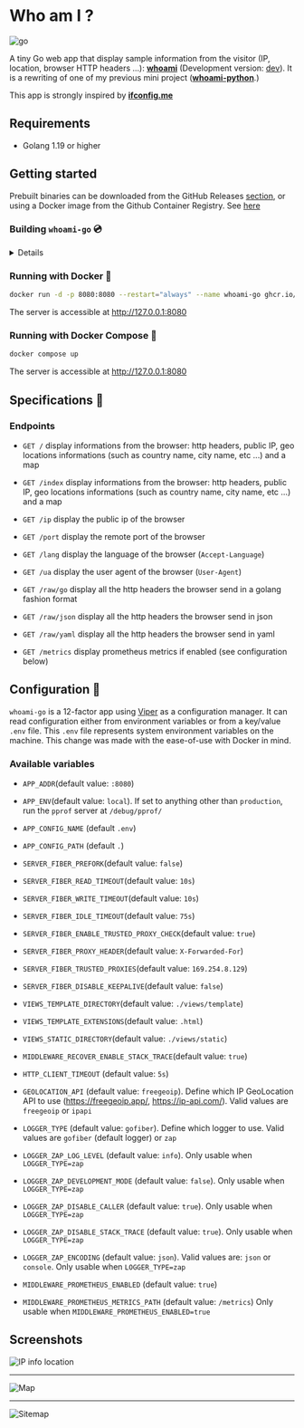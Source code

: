 # Who am I ?

![go](https://img.shields.io/badge/go->=1.19-blue)

A tiny Go web app that display sample information from the visitor (IP, location, browser HTTP headers ...): **[whoami](https://whoami-go.alexasr.fr/)** (Development version: [dev](https://whoami-go-dev-ujargjwndq-ew.a.run.app/)).
It is a rewriting of one of my previous mini project (**[whoami-python](https://github.com/lescactus/whoami-python)**.)

This app is strongly inspired by **[ifconfig.me](http://ifconfig.me)**

## Requirements

* Golang 1.19 or higher

## Getting started

Prebuilt binaries can be downloaded from the GitHub Releases [section](https://github.com/lescactus/whoami-go/releases), or using a Docker image from the Github Container Registry. See [here](https://github.com/lescactus/whoami-go#running-with-docker-rooster)

### Building `whoami-go` :cd:

<details>

#### From source with Go

You need a working [go](https://golang.org/doc/install) toolchain (It has been developped and tested with go 1.20 and should work with go >= 1.19). Refer to the official documentation for more information (or from your Linux/Mac/Windows distribution documentation to install it from your favorite package manager).

```bash
# Clone this repository
git clone https://github.com/lescactus/whoami-go.git && cd whoami-go/

# Build from sources. Use the '-o' flag to change the compiled binary name
go build

# Default compiled binary is whoami-go
# You can optionnaly move it somewhere in your $PATH to access it shell wide
./whoami-go
```

#### From source with docker

If you don't have [go](https://golang.org/doc/install) installed but have docker, run the following command to build inside a docker container:

```bash
# Build from sources inside a docker container. Use the '-o' flag to change the compiled binary name
# Warning: the compiled binary belongs to root:root
docker run --rm -it -v "$PWD":/app -w /app golang:1.20 go build -buildvcs=false

# Default compiled binary is whoami-go
# You can optionnaly move it somewhere in your $PATH to access it shell wide
./whoami-go
```

The server is accessible at http://127.0.0.1:8080

#### With Docker

`whoami-go` comes with a `Dockerfile`. To build the image:

```bash
docker build -t whoami-go .

docker run -d -p 8080:8080 --restart="always" --name whoami-go whoami-go 
```

The server is accessible at http://127.0.0.1:8080

</details>

### Running with Docker :rooster:

```bash
docker run -d -p 8080:8080 --restart="always" --name whoami-go ghcr.io/lescactus/whoami-go
```

The server is accessible at http://127.0.0.1:8080

### Running with Docker Compose :cactus:

```bash
docker compose up
```

The server is accessible at http://127.0.0.1:8080

## Specifications :ocean:

### Endpoints

* `GET /` display informations from the browser: http headers, public IP, geo locations informations (such as country name, city name, etc ...) and a map

* `GET /index` display informations from the browser: http headers, public IP, geo locations informations (such as country name, city name, etc ...) and a map

* `GET /ip` display the public ip of the browser

* `GET /port` display the remote port of the browser

* `GET /lang` display the language of the browser (`Accept-Language`)

* `GET /ua` display the user agent of the browser (`User-Agent`)

* `GET /raw/go` display all the http headers the browser send in a golang fashion format

* `GET /raw/json` display all the http headers the browser send in json

* `GET /raw/yaml` display all the http headers the browser send in yaml

* `GET /metrics` display prometheus metrics if enabled (see configuration below)


## Configuration :deciduous_tree:

`whoami-go` is a 12-factor app using [Viper](https://github.com/spf13/viper) as a configuration manager. It can read configuration either from environment variables or from a key/value `.env` file. This `.env` file represents system environment variables on the machine. This change was made with the ease-of-use with Docker in mind.

### Available variables

* `APP_ADDR`(default value: `:8080`)

* `APP_ENV`(default value: `local`). If set to anything other than `production`, run the `pprof` server at `/debug/pprof/`

* `APP_CONFIG_NAME` (default `.env`)

* `APP_CONFIG_PATH` (default `.`)

* `SERVER_FIBER_PREFORK`(default value: `false`)

* `SERVER_FIBER_READ_TIMEOUT`(default value: `10s`)

* `SERVER_FIBER_WRITE_TIMEOUT`(default value: `10s`)

* `SERVER_FIBER_IDLE_TIMEOUT`(default value: `75s`)

* `SERVER_FIBER_ENABLE_TRUSTED_PROXY_CHECK`(default value: `true`)

* `SERVER_FIBER_PROXY_HEADER`(default value: `X-Forwarded-For`)

* `SERVER_FIBER_TRUSTED_PROXIES`(default value: `169.254.8.129`)

* `SERVER_FIBER_DISABLE_KEEPALIVE`(default value: `false`)

* `VIEWS_TEMPLATE_DIRECTORY`(default value: `./views/template`)

* `VIEWS_TEMPLATE_EXTENSIONS`(default value: `.html`)

* `VIEWS_STATIC_DIRECTORY`(default value: `./views/static`)

* `MIDDLEWARE_RECOVER_ENABLE_STACK_TRACE`(default value: `true`)

* `HTTP_CLIENT_TIMEOUT` (default value: `5s`)

* `GEOLOCATION_API` (default value: `freegeoip`). Define which IP GeoLocation API to use (https://freegeoip.app/, https://ip-api.com/). Valid values are `freegeoip` or `ipapi`

* `LOGGER_TYPE` (default value: `gofiber`). Define which logger to use. Valid values are `gofiber` (default logger) or `zap`

* `LOGGER_ZAP_LOG_LEVEL` (default value: `info`). Only usable when `LOGGER_TYPE=zap`

* `LOGGER_ZAP_DEVELOPMENT_MODE` (default value: `false`). Only usable when `LOGGER_TYPE=zap`

* `LOGGER_ZAP_DISABLE_CALLER` (default value: `true`). Only usable when `LOGGER_TYPE=zap`

* `LOGGER_ZAP_DISABLE_STACK_TRACE` (default value: `true`). Only usable when `LOGGER_TYPE=zap`

* `LOGGER_ZAP_ENCODING` (default value: `json`). Valid values are: `json` or `console`. Only usable when `LOGGER_TYPE=zap`

* `MIDDLEWARE_PROMETHEUS_ENABLED` (default value: `true`)

* `MIDDLEWARE_PROMETHEUS_METRICS_PATH` (default value: `/metrics`) Only usable when `MIDDLEWARE_PROMETHEUS_ENABLED=true`

Screenshots
-----------
![IP info location](https://i.imgur.com/tAXLqaJ.png "IP info location")
***
![Map](https://i.imgur.com/o0j8NZj.png "Map")
***
![Sitemap](https://i.imgur.com/uemt9fm.png "Site map")
